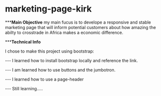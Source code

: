 # marketing-page-kirk

*****Main Objective**
	my main fucus is to develope a responsive and stable marketing page that will inform potential customers about how amazing the abilty to crosstrade in Africa makes a economic difference.

*****Technical Info**

I chose to make this project using bootstrap:

--- I learned how to install bootstrap locally and reference the link.

--- I am learned how to use buttons and the jumbotron.

--- I learned how to use a page-header 

--- Still learning.....
